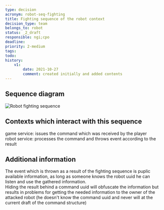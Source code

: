 ```yaml
---
type: decision
acronym: robot-seq-fighting
title: Fighting sequence of the robot context
decision_type: team
belongs_to: robot
status: _2_draft
responsible: ngi;cpo
deadline: 
priority: 2-medium
tags: 
todo: 
history:
    v1:
        date: 2021-10-27
        comment: created initially and added contents
---
```


## Sequence diagram

![Robot fighting sequence]()  

## Contexts which interact with this sequence

game service: issues the command which was received by the player  
robot service: processes the command and throws event according to the result

## Additional information

The event which is thrown as a result of the fighting sequence is puplic available information, as long as someone knows the robot uuid he can listen and use the gathered information.  
Hiding the result behind a command uuid will obfuscate the information but results in problems for getting the needed information to the owner of the attacked robot (he doesn't know the command uuid and never will at the current draft of the command structure)